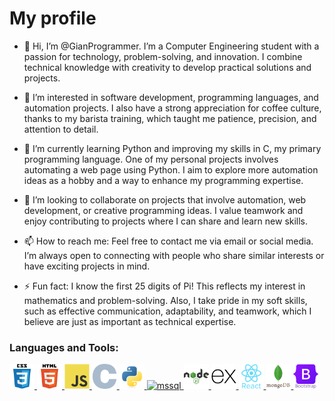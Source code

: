 # My profile

- 👋 Hi, I’m @GianProgrammer. I’m a Computer Engineering student with a passion for technology, problem-solving, and innovation. I combine technical knowledge with creativity to develop practical solutions and projects.
  
- 👀 I’m interested in software development, programming languages, and automation projects. I also have a strong appreciation for coffee culture, thanks to my barista training, which taught me patience, precision, and attention to detail.

- 🌱 I’m currently learning Python and improving my skills in C, my primary programming language. One of my personal projects involves automating a web page using Python. I aim to explore more automation ideas as a hobby and a way to enhance my programming expertise.
  
- 💞️ I’m looking to collaborate on projects that involve automation, web development, or creative programming ideas. I value teamwork and enjoy contributing to projects where I can share and learn new skills.
  
- 📫 How to reach me: Feel free to contact me via email or social media. I’m always open to connecting with people who share similar interests or have exciting projects in mind.

- ⚡ Fun fact: I know the first 25 digits of Pi! This reflects my interest in mathematics and problem-solving. Also, I take pride in my soft skills, such as effective communication, adaptability, and teamwork, which I believe are just as important as technical expertise.


<h3 align="left">Languages and Tools:</h3>
<p align="left"> 
  <a href="https://www.w3schools.com/css/" target="_blank" rel="noreferrer"> 
    <img src="https://raw.githubusercontent.com/devicons/devicon/master/icons/css3/css3-original-wordmark.svg" alt="css3" width="40" height="40"/> 
  </a> 
  <a href="https://www.w3.org/html/" target="_blank" rel="noreferrer"> 
    <img src="https://raw.githubusercontent.com/devicons/devicon/master/icons/html5/html5-original-wordmark.svg" alt="html5" width="40" height="40"/> 
  </a> 
  <a href="https://developer.mozilla.org/en-US/docs/Web/JavaScript" target="_blank" rel="noreferrer"> 
    <img src="https://raw.githubusercontent.com/devicons/devicon/master/icons/javascript/javascript-original.svg" alt="javascript" width="40" height="40"/> 
  </a> 
  <a href="https://www.cprogramming.com/" target="_blank" rel="noreferrer"> 
    <img src="https://raw.githubusercontent.com/devicons/devicon/master/icons/c/c-original.svg" alt="c" width="40" height="40"/> 
  </a> 
  <a href="https://www.python.org" target="_blank" rel="noreferrer"> 
    <img src="https://raw.githubusercontent.com/devicons/devicon/master/icons/python/python-original.svg" alt="python" width="40" height="40"/> 
  </a>
  <a href="https://www.microsoft.com/en-us/sql-server" target="_blank" rel="noreferrer"> 
    <img src="https://www.svgrepo.com/show/303229/microsoft-sql-server-logo.svg" alt="mssql" width="40" height="40"/> 
  </a> 
  <!-- MERN stack -->
  <a href="https://nodejs.org" target="_blank" rel="noreferrer"> 
    <img src="https://raw.githubusercontent.com/devicons/devicon/master/icons/nodejs/nodejs-original-wordmark.svg" alt="nodejs" width="40" height="40"/> 
  </a>
  <a href="https://expressjs.com" target="_blank" rel="noreferrer"> 
    <img src="https://raw.githubusercontent.com/devicons/devicon/master/icons/express/express-original.svg" alt="express" width="40" height="40"/> 
  </a>
  <a href="https://react.dev" target="_blank" rel="noreferrer"> 
    <img src="https://raw.githubusercontent.com/devicons/devicon/master/icons/react/react-original-wordmark.svg" alt="react" width="40" height="40"/> 
  </a>
  <a href="https://www.mongodb.com/" target="_blank" rel="noreferrer"> 
    <img src="https://raw.githubusercontent.com/devicons/devicon/master/icons/mongodb/mongodb-original-wordmark.svg" alt="mongodb" width="40" height="40"/> 
  </a>
  <a href="https://getbootstrap.com" target="_blank" rel="noreferrer"> 
    <img src="https://raw.githubusercontent.com/devicons/devicon/master/icons/bootstrap/bootstrap-original-wordmark.svg" alt="bootstrap" width="40" height="40"/> 
  </a>
</p>

